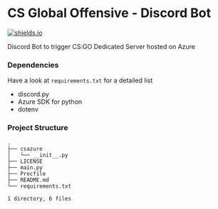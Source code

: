 # CS Global Offensive - Discord Bot

[![shields.io](https://img.shields.io/badge/MADE%20WITH-Discord.PY-%237289DA?style=for-the-badge)](https://shields.io)

Discord Bot to trigger CS:GO Dedicated Server hosted on Azure

### Dependencies

Have a look at `requirements.txt` for a detailed list

* discord.py
* Azure SDK for python
* dotenv

### Project Structure

```shell
.
├── csazure
│   └── __init__.py
├── LICENSE
├── main.py
├── Procfile
├── README.md
└── requirements.txt

1 directory, 6 files
```